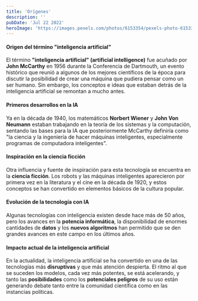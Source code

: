 ```yaml
---
title: 'Orígenes'
description: ''
pubDate: 'Jul 22 2022'
heroImage: 'https://images.pexels.com/photos/6153354/pexels-photo-6153354.jpeg?auto=compress&cs=tinysrgb&w=1260&h=750&dpr=1'
---
```


#### Origen del término "inteligencia artificial"

El término **"inteligencia artificial" (artificial intelligence)** fue acuñado por **John McCarthy** en 1956 durante la Conferencia de Dartmouth, un evento histórico que reunió a algunos de los mejores científicos de la época para discutir la posibilidad de crear una máquina que pudiera pensar como un ser humano. Sin embargo, los conceptos e ideas que estaban detrás de la inteligencia artificial se remontan a mucho antes.

#### Primeros desarrollos en la IA

Ya en la década de 1940, los matemáticos **Norbert Wiener** y **John Von Neumann** estaban trabajando en la teoría de los sistemas y la computación, sentando las bases para la IA que posteriormente McCarthy definiría como "la ciencia y la ingeniería de hacer máquinas inteligentes, especialmente programas de computadora inteligentes".

#### Inspiración en la ciencia ficción

Otra influencia y fuente de inspiración para esta tecnología se encuentra en la **ciencia ficción**. Los robots y las máquinas inteligentes aparecieron por primera vez en la literatura y el cine en la década de 1920, y estos conceptos se han convertido en elementos básicos de la cultura popular.

#### Evolución de la tecnología con IA

Algunas tecnologías con inteligencia existen desde hace más de 50 años, pero los avances en la **potencia informática**, la disponibilidad de enormes cantidades de **datos** y los **nuevos algoritmos** han permitido que se den grandes avances en este campo en los últimos años.

#### Impacto actual de la inteligencia artificial

En la actualidad, la inteligencia artificial se ha convertido en una de las tecnologías más **disruptivas** y que más atención despierta. El ritmo al que se suceden los modelos, cada vez más potentes, se está acelerando, y tanto las **posibilidades** como los **potenciales peligros** de su uso están generando debate tanto entre la comunidad científica como en las instancias políticas.

